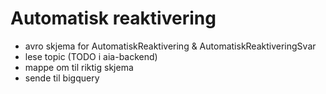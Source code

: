 # Automatisk reaktivering

- avro skjema for AutomatiskReaktivering & AutomatiskReaktiveringSvar
- lese topic (TODO i aia-backend)
- mappe om til riktig skjema
- sende til bigquery
